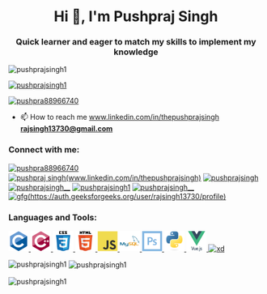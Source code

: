 <h1 align="center">Hi 👋, I'm Pushpraj Singh</h1>
<h3 align="center">Quick learner and eager to match my skills to implement my knowledge</h3>

<p align="left"> <img src="https://komarev.com/ghpvc/?username=pushprajsingh1&label=Profile%20views&color=0e75b6&style=flat" alt="pushprajsingh1" /> </p>

<p align="left"> <a href="https://github.com/ryo-ma/github-profile-trophy"><img src="https://github-profile-trophy.vercel.app/?username=pushprajsingh1" alt="pushprajsingh1" /></a> </p>

<p align="left"> <a href="https://twitter.com/pushpra88966740" target="blank"><img src="https://img.shields.io/twitter/follow/pushpra88966740?logo=twitter&style=for-the-badge" alt="pushpra88966740" /></a> </p>

- 📫 How to reach me www.linkedin.com/in/thepushprajsingh **rajsingh13730@gmail.com**

<h3 align="left">Connect with me:</h3>
<p align="left">
<a href="https://twitter.com/pushpra88966740" target="blank"><img align="center" src="https://raw.githubusercontent.com/rahuldkjain/github-profile-readme-generator/neutral-icons/src/images/icons/Social/twitter.svg" alt="pushpra88966740" height="30" width="40" /></a>
<a href="https://linkedin.com/in/pushpraj singh(www.linkedin.com/in/thepushprajsingh)" target="blank"><img align="center" src="https://raw.githubusercontent.com/rahuldkjain/github-profile-readme-generator/neutral-icons/src/images/icons/Social/linked-in-alt.svg" alt="pushpraj singh(www.linkedin.com/in/thepushprajsingh)" height="30" width="40" /></a>
<a href="https://fb.com/pushprajsingh" target="blank"><img align="center" src="https://raw.githubusercontent.com/rahuldkjain/github-profile-readme-generator/neutral-icons/src/images/icons/Social/facebook.svg" alt="pushprajsingh" height="30" width="40" /></a>
<a href="https://instagram.com/pushprajsingh__" target="blank"><img align="center" src="https://raw.githubusercontent.com/rahuldkjain/github-profile-readme-generator/neutral-icons/src/images/icons/Social/instagram.svg" alt="pushprajsingh__" height="30" width="40" /></a>
<a href="https://www.codechef.com/users/pushprajsingh1" target="blank"><img align="center" src="https://cdn.jsdelivr.net/npm/simple-icons@3.1.0/icons/codechef.svg" alt="pushprajsingh1" height="30" width="40" /></a>
<a href="https://www.hackerrank.com/pushprajsingh__" target="blank"><img align="center" src="https://raw.githubusercontent.com/rahuldkjain/github-profile-readme-generator/neutral-icons/src/images/icons/Social/hackerrank.svg" alt="pushprajsingh__" height="30" width="40" /></a>
<a href="https://auth.geeksforgeeks.org/user/gfg(https://auth.geeksforgeeks.org/user/rajsingh13730/profile)" target="blank"><img align="center" src="https://raw.githubusercontent.com/rahuldkjain/github-profile-readme-generator/neutral-icons/src/images/icons/Social/geeks-for-geeks.svg" alt="gfg(https://auth.geeksforgeeks.org/user/rajsingh13730/profile)" height="30" width="40" /></a>
</p>

<h3 align="left">Languages and Tools:</h3>
<p align="left"> <a href="https://www.cprogramming.com/" target="_blank"> <img src="https://raw.githubusercontent.com/devicons/devicon/master/icons/c/c-original.svg" alt="c" width="40" height="40"/> </a> <a href="https://www.w3schools.com/cpp/" target="_blank"> <img src="https://raw.githubusercontent.com/devicons/devicon/master/icons/cplusplus/cplusplus-original.svg" alt="cplusplus" width="40" height="40"/> </a> <a href="https://www.w3schools.com/css/" target="_blank"> <img src="https://raw.githubusercontent.com/devicons/devicon/master/icons/css3/css3-original-wordmark.svg" alt="css3" width="40" height="40"/> </a> <a href="https://www.w3.org/html/" target="_blank"> <img src="https://raw.githubusercontent.com/devicons/devicon/master/icons/html5/html5-original-wordmark.svg" alt="html5" width="40" height="40"/> </a> <a href="https://developer.mozilla.org/en-US/docs/Web/JavaScript" target="_blank"> <img src="https://raw.githubusercontent.com/devicons/devicon/master/icons/javascript/javascript-original.svg" alt="javascript" width="40" height="40"/> </a> <a href="https://www.mysql.com/" target="_blank"> <img src="https://raw.githubusercontent.com/devicons/devicon/master/icons/mysql/mysql-original-wordmark.svg" alt="mysql" width="40" height="40"/> </a> <a href="https://www.photoshop.com/en" target="_blank"> <img src="https://raw.githubusercontent.com/devicons/devicon/master/icons/photoshop/photoshop-line.svg" alt="photoshop" width="40" height="40"/> </a> <a href="https://www.python.org" target="_blank"> <img src="https://raw.githubusercontent.com/devicons/devicon/master/icons/python/python-original.svg" alt="python" width="40" height="40"/> </a> <a href="https://vuejs.org/" target="_blank"> <img src="https://raw.githubusercontent.com/devicons/devicon/master/icons/vuejs/vuejs-original-wordmark.svg" alt="vuejs" width="40" height="40"/> </a> <a href="https://www.adobe.com/products/xd.html" target="_blank"> <img src="https://cdn.worldvectorlogo.com/logos/adobe-xd.svg" alt="xd" width="40" height="40"/> </a> </p>

<p><img align="left" src="https://github-readme-stats.vercel.app/api/top-langs?username=pushprajsingh1&show_icons=true&locale=en&layout=compact" alt="pushprajsingh1" /></p>

<p>&nbsp;<img align="center" src="https://github-readme-stats.vercel.app/api?username=pushprajsingh1&show_icons=true&locale=en" alt="pushprajsingh1" /></p>

<p><img align="center" src="https://github-readme-streak-stats.herokuapp.com/?user=pushprajsingh1&" alt="pushprajsingh1" /></p>


